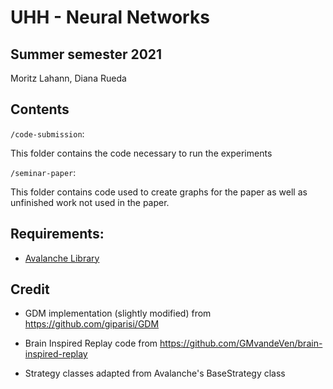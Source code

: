 # UHH - Neural Networks

## Summer semester 2021

Moritz Lahann, Diana Rueda

## Contents

`/code-submission`:

This folder contains the code necessary to run the experiments

`/seminar-paper`:

This folder contains code used to create graphs for the paper as well as unfinished work not used in the paper.

## Requirements:

* [Avalanche Library](https://avalanche.continualai.org/getting-started/how-to-install)

## Credit

* GDM implementation (slightly modified) from https://github.com/giparisi/GDM

* Brain Inspired Replay code from https://github.com/GMvandeVen/brain-inspired-replay

* Strategy classes adapted from Avalanche's BaseStrategy class